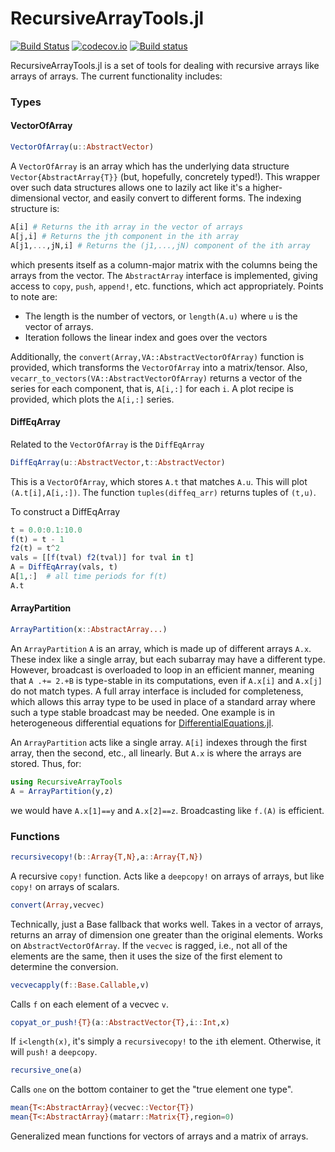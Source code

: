 # RecursiveArrayTools.jl

[![Build Status](https://github.com/SciML/RecursiveArrayTools.jl/workflows/CI/badge.svg)](https://github.com/SciML/RecursiveArrayTools.jl/actions?query=workflow%3ACI)
[![codecov.io](http://codecov.io/github/SciML/RecursiveArrayTools.jl/coverage.svg?branch=master)](http://codecov.io/github/SciML/RecursiveArrayTools.jl?branch=master)
[![Build status](https://badge.buildkite.com/5f39777d009ce94ef1dcf2a4881c68b9fbcaf6f69f1d8b8df2.svg)](https://buildkite.com/julialang/recursivearraytools-dot-jl)

RecursiveArrayTools.jl is a set of tools for dealing with recursive arrays like
arrays of arrays. The current functionality includes:

### Types

#### VectorOfArray

```julia
VectorOfArray(u::AbstractVector)
```

A `VectorOfArray` is an array which has the underlying data structure `Vector{AbstractArray{T}}`
(but, hopefully, concretely typed!). This wrapper over such data structures allows one to lazily
act like it's a higher-dimensional vector, and easily convert to different forms. The indexing
structure is:

```julia
A[i] # Returns the ith array in the vector of arrays
A[j,i] # Returns the jth component in the ith array
A[j1,...,jN,i] # Returns the (j1,...,jN) component of the ith array
```

which presents itself as a column-major matrix with the columns being the arrays from the vector.
The `AbstractArray` interface is implemented, giving access to `copy`, `push`, `append!`, etc. functions,
which act appropriately. Points to note are:

- The length is the number of vectors, or `length(A.u)` where `u` is the vector of arrays.
- Iteration follows the linear index and goes over the vectors

Additionally, the `convert(Array,VA::AbstractVectorOfArray)` function is provided, which transforms
the `VectorOfArray` into a matrix/tensor. Also, `vecarr_to_vectors(VA::AbstractVectorOfArray)`
returns a vector of the series for each component, that is, `A[i,:]` for each `i`.
A plot recipe is provided, which plots the `A[i,:]` series.

#### DiffEqArray

Related to the `VectorOfArray` is the `DiffEqArray`

```julia
DiffEqArray(u::AbstractVector,t::AbstractVector)
```

This is a `VectorOfArray`, which stores `A.t` that matches `A.u`. This will plot
`(A.t[i],A[i,:])`. The function `tuples(diffeq_arr)` returns tuples of `(t,u)`.

To construct a DiffEqArray
```julia
t = 0.0:0.1:10.0
f(t) = t - 1
f2(t) = t^2
vals = [[f(tval) f2(tval)] for tval in t]
A = DiffEqArray(vals, t)
A[1,:]  # all time periods for f(t)
A.t
```

#### ArrayPartition

```julia
ArrayPartition(x::AbstractArray...)
```

An `ArrayPartition` `A` is an array, which is made up of different arrays `A.x`.
These index like a single array, but each subarray may have a different type.
However, broadcast is overloaded to loop in an efficient manner, meaning that
`A .+= 2.+B` is type-stable in its computations, even if `A.x[i]` and `A.x[j]`
do not match types. A full array interface is included for completeness, which
allows this array type to be used in place of a standard array where
such a type stable broadcast may be needed. One example is in heterogeneous
differential equations for [DifferentialEquations.jl](https://github.com/JuliaDiffEq/DifferentialEquations.jl).

An `ArrayPartition` acts like a single array. `A[i]` indexes through the first
array, then the second, etc., all linearly. But `A.x` is where the arrays are stored.
Thus, for:

```julia
using RecursiveArrayTools
A = ArrayPartition(y,z)
```

we would have `A.x[1]==y` and `A.x[2]==z`. Broadcasting like `f.(A)` is efficient.

### Functions

```julia
recursivecopy!(b::Array{T,N},a::Array{T,N})
```

A recursive `copy!` function. Acts like a `deepcopy!` on arrays of arrays, but
like `copy!` on arrays of scalars.

```julia
convert(Array,vecvec) 
```

Technically, just a Base fallback that works well. Takes in a vector of arrays,
returns an array of dimension one greater than the original elements.
Works on `AbstractVectorOfArray`. If the `vecvec` is ragged, i.e., not all of the
elements are the same, then it uses the size of the first element to determine
the conversion.

```julia
vecvecapply(f::Base.Callable,v)
```

Calls `f` on each element of a vecvec `v`.

```julia
copyat_or_push!{T}(a::AbstractVector{T},i::Int,x)
```

If `i<length(x)`, it's simply a `recursivecopy!` to the `i`th element. Otherwise, it will
`push!` a `deepcopy`.

```julia
recursive_one(a)
```

Calls `one` on the bottom container to get the "true element one type".

```julia
mean{T<:AbstractArray}(vecvec::Vector{T})
mean{T<:AbstractArray}(matarr::Matrix{T},region=0)
```

Generalized mean functions for vectors of arrays and a matrix of arrays.
